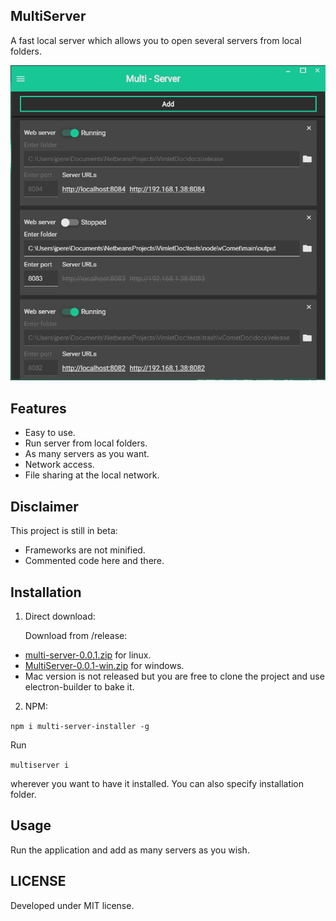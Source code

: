 ## MultiServer

A fast local server which allows you to open several servers from local folders.

![MultiServer](multiserver.png)

## Features

* Easy to use.
* Run server from local folders.
* As many servers as you want.
* Network access.
* File sharing at the local network.


## Disclaimer

This project is still in beta:

* Frameworks are not minified.
* Commented code here and there.

## Installation

1. Direct download:

    Download from /release:

- [multi-server-0.0.1.zip](https://github.com/jesusvimlet/multiserver/raw/master/release/multi-server-0.0.1.zip) for linux.
- [MultiServer-0.0.1-win.zip](https://github.com/jesusvimlet/multiserver/raw/master/release/MultiServer-0.0.1-win.zip) for windows.
- Mac version is not released but you are free to clone the project and use electron-builder to bake it.

2. NPM:

    
```npm i multi-server-installer -g```

Run 

```multiserver i```

 wherever you want to have it installed. You can also specify installation folder.


## Usage

Run the application and add as many servers as you wish.

## LICENSE

Developed under MIT license.